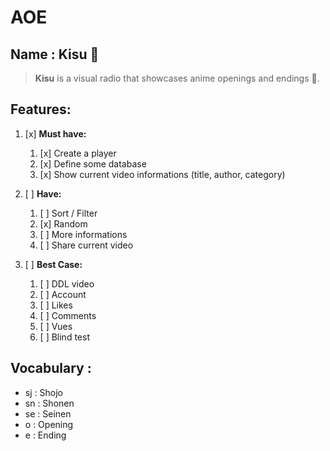 # AOE

## Name : Kisu 🐶

> **Kisu** is a visual radio that showcases anime openings and endings 🎌.

## Features:

1. [x] **Must have:**
    1. [x] Create a player
    2. [x] Define some database
    3. [x] Show current video informations (title, author, category)

2. [ ] **Have:**
    1. [ ] Sort / Filter
    2. [x] Random
    3. [ ] More informations
    4. [ ] Share current video

3. [ ] **Best Case:**
    1. [ ] DDL video
    2. [ ] Account
    3. [ ] Likes
    4. [ ] Comments
    5. [ ] Vues
    6. [ ] Blind test

## Vocabulary :

* sj : Shojo
* sn : Shonen
* se : Seinen
* o : Opening
* e : Ending
